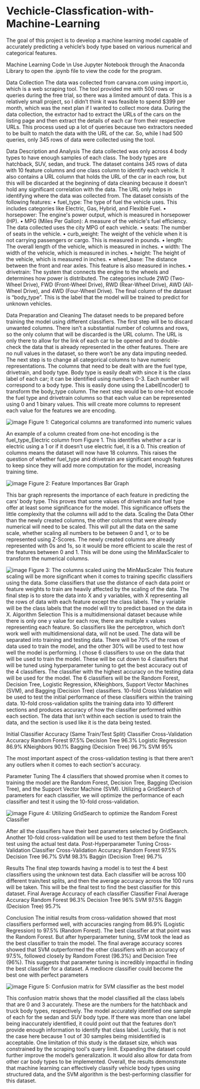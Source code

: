 # Vechicle-Classfication-with-Machine-Learning
The goal of this project is to develop a machine learning model capable of accurately predicting a vehicle’s body type based on various numerical and categorical features. 

Machine Learning Code \n
Use Jupyter Notebook through the Anaconda Library to open the .ipynb file to view the code for the program.


Data Collection
The data was collected from carvana.com using import.io, which is a web scraping tool. The tool provided me with 500 rows or queries during the free trial, so there was a limited amount of data. This is a relatively small project, so I didn’t think it was feasible to spend $399 per month, which was the next plan if I wanted to collect more data. During the data collection, the extractor had to extract the URLs of the cars on the listing page and then extract the details of each car from their respective URLs. This process used up a lot of queries because two extractors needed to be built to match the data with the URL of the car. So, while I had 500 queries, only 345 rows of data were collected using the tool. 

Data Description and Analysis
The data collected was only across 4 body types to have enough samples of each class. The body types are hatchback, SUV, sedan, and truck. The dataset contains 345 rows of data with 10 feature columns and one class column to identify each vehicle. It also contains a URL column that holds the URL of the car in each row, but this will be discarded at the beginning of data cleaning because it doesn’t hold any significant correlation with the data. The URL only helps in identifying where the data was collected from. The dataset consists of the following features:
•	fuel_type: The type of fuel the vehicle uses. This includes categories like Electric, Gas, Hybrid, and Flexible Fuel.
•	horsepower: The engine's power output, which is measured in horsepower (HP).
•	MPG (Miles Per Gallon): A measure of the vehicle's fuel efficiency. The data collected uses the city MPG of each vehicle.
•	seats: The number of seats in the vehicle.
•	curb_weight: The weight of the vehicle when it is not carrying passengers or cargo. This is measured in pounds. 
•	length: The overall length of the vehicle, which is measured in inches.
•	width: The width of the vehicle, which is measured in inches.
•	height: The height of the vehicle, which is measured in inches.
•	wheel_base: The distance between the front and rear axles. This feature is also measured in inches.
•	drivetrain: The system that connects the engine to the wheels and determines how power is distributed. The categories include 2WD (Two-Wheel Drive), FWD (Front-Wheel Drive), RWD (Rear-Wheel Drive), AWD (All-Wheel Drive), and 4WD (Four-Wheel Drive).
The final column of the dataset is “body_type”. This is the label that the model will be trained to predict for unknown vehicles. 

Data Preparation and Cleaning
	The dataset needs to be prepared before training the model using different classifiers. The first step will be to discard unwanted columns. There isn’t a substantial number of columns and rows, so the only column that will be discarded is the URL column. The URL is only there to allow for the link of each car to be opened and to double-check the data that is already represented in the other features. There are no null values in the dataset, so there won’t be any data imputing needed. The next step is to change all categorical columns to have numeric representations. The columns that need to be dealt with are the fuel type, drivetrain, and body type. Body type is easily dealt with since it is the class label of each car; it can be identified using numbers 0-3. Each number will correspond to a body type. This is easily done using the LabelEncoder() to transform the body_type column. The next step would be to one-hot encode the fuel type and drivetrain columns so that each value can be represented using 0 and 1 binary values. This will create more columns to represent each value for the features we are encoding. 

![image](https://github.com/user-attachments/assets/8a598eb8-cc60-4eca-ae46-ebdc76087703)
Figure 1: Categorical columns are transformed into numeric values

An example of a column created from one-hot encoding is the fuel_type_Electric column from Figure 1. This identifies whether a car is electric using a 1 or if it doesn’t use electric fuel, it is a 0. This creation of columns means the dataset will now have 18 columns. This raises the question of whether fuel_type and drivetrain are significant enough features to keep since they will add more computation for the model, increasing training time. 

![image](https://github.com/user-attachments/assets/b7ab3ad9-287a-4b9d-9818-91ecec31e062)
Figure 2: Feature Importances Bar Graph

This bar graph represents the importance of each feature in predicting the cars’ body type. This proves that some values of drivetrain and fuel type offer at least some significance for the model. This significance offsets the little complexity that the columns will add to the data. 
Scaling the Data
	Other than the newly created columns, the other columns that were already numerical will need to be scaled. This will put all the data on the same scale, whether scaling all numbers to be between 0 and 1, or to be represented using Z-Scores. The newly created columns are already represented with 0s and 1s, so it would be more efficient to scale the rest of the features between 0 and 1. This will be done using the MinMaxScaler to transform the numerical columns. 

![image](https://github.com/user-attachments/assets/3e5babc3-e0d3-444e-9fc8-6cdc1d926745)
Figure 3: The columns scaled using the MinMaxScaler
	This feature scaling will be more significant when it comes to training specific classifiers using the data. Some classifiers that use the distance of each data point or feature weights to train are heavily affected by the scaling of the data. The final step is to store the data into X and y variables, with X representing all the rows of data with each feature except the class labels. The y variable will be the class labels that the model will try to predict based on the data in X. 
Algorithm Selection
	This is a multidimensional dataset because while there is only one y value for each row, there are multiple x values representing each feature. So classifiers like the perceptron, which don’t work well with multidimensional data, will not be used. The data will be separated into training and testing data. There will be 70% of the rows of data used to train the model, and the other 30% will be used to test how well the model is performing. I chose 6 classifiers to use on the data that will be used to train the model. These will be cut down to 4 classifiers that will be tuned using hyperparameter tuning to get the best accuracy out of the 4 classifiers. The classifier with the highest accuracy on the testing data will be used for the model. The 6 classifiers will be the Random Forest, Decision Tree, Logistic Regression, KNeighbors, Support Vector Machines (SVM), and Bagging (Decision Tree) classifiers. 10-fold Cross Validation will be used to test the initial performance of these classifiers within the training data. 10-fold cross-validation splits the training data into 10 different sections and produces accuracy of how the classifier performed within each section. The data that isn’t within each section is used to train the data, and the section is used like it is the data being tested.



Initial Classifier Accuracy (Same Train/Test Split)
Classifier	Cross-Validation Accuracy
Random Forest	97.5%
Decision Tree	96.3%
Logistic Regression	86.9%
KNeighbors	90.1%
Bagging (Decision Tree)	96.7%
SVM	95%

The most important aspect of the cross-validation testing is that there aren’t any outliers when it comes to each section's accuracy. 

Parameter Tuning
	The 4 classifiers that showed promise when it comes to training the model are the Random Forest, Decision Tree, Bagging (Decision Tree), and the Support Vector Machine (SVM). Utilizing a GridSearch of parameters for each classifier, we will optimize the performance of each classifier and test it using the 10-fold cross-validation. 
 
![image](https://github.com/user-attachments/assets/92c54172-d7cb-46be-aa22-00a61d47d442)
Figure 4: Utilizing GridSearch to optimize the Random Forest Classifier

After all the classifiers have their best parameters selected by GridSearch. Another 10-fold cross-validation will be used to test them before the final test using the actual test data.
Post-Hyperparameter Tuning Cross-Validation
Classifier	Cross-Validation Accuracy
Random Forest	97.5%
Decision Tree	96.7%
SVM	98.3%
Baggin (Decision Tree)	96.7%

Results
	The final step towards having a model is to test the 4 best classifiers using the unknown test data. Each classifier will be across 100 different train/test splits, and then the average accuracy across the 100 runs will be taken. This will be the final test to find the best classifier for this dataset. 
Final Average Accuracy of each classifier
Classifier	Final Average Accuracy
Random Forest	96.3%
Decision Tree	96%
SVM	97.5%
Baggin (Decision Tree)	95.7%

Conclusion
The initial results from cross-validation showed that most classifiers performed well, with accuracies ranging from 86.9% (Logistic Regression) to 97.5% (Random Forest). The best classifier at that point was the Random Forest. But after hyperparameter tuning, SVM took the lead as the best classifier to train the model. The final average accuracy scores showed that SVM outperformed the other classifiers with an accuracy of 97.5%, followed closely by Random Forest (96.3%) and Decision Tree (96%). This suggests that parameter tuning is incredibly impactful in finding the best classifier for a dataset. A mediocre classifier could become the best one with perfect parameters

![image](https://github.com/user-attachments/assets/f79288d4-25d1-4162-bc1e-4ea1c093de59)
Figure 5: Confusion matrix for SVM classifier as the best model

This confusion matrix shows that the model classified all the class labels that are 0 and 3 accurately. These are the numbers for the hatchback and truck body types, respectively. The model accurately identified one sample of each for the sedan and SUV body type. If there was more than one label being inaccurately identified, it could point out that the features don’t provide enough information to identify that class label. Luckily, that is not the case here because 1 out of 30 samples being misidentified is acceptable.
One limitation of this study is the dataset size, which was constrained by the scraping tool's query limit. Expanding the dataset could further improve the model’s generalization. It would also allow for data from other car body types to be implemented. Overall, the results demonstrate that machine learning can effectively classify vehicle body types using structured data, and the SVM algorithm is the best-performing classifier for this dataset. 

